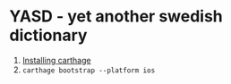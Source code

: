 # YASD - yet another swedish dictionary
1. [Installing carthage](https://github.com/Carthage/Carthage#installing-carthage)
2. `carthage bootstrap --platform ios`
